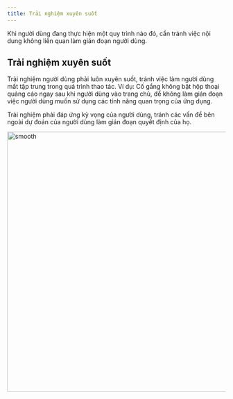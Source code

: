```yaml
---
title: Trải nghiệm xuyên suốt
---
```


Khi người dùng đang thực hiện một quy trình nào đó, cần tránh việc nội dung không liên quan làm gián đoạn người dùng.

## Trải nghiệm xuyên suốt

Trải nghiệm người dùng phải luôn xuyên suốt, tránh việc làm người dùng mất tập trung trong quá trình thao tác.
Ví dụ: Cố gắng không bật hộp thoại quảng cáo ngay sau khi người dùng vào trang chủ, để không làm gián đoạn việc người dùng muốn sử dụng các tính năng quan trọng của ứng dụng.

Trải nghiệm phải đáp ứng kỳ vọng của người dùng, tránh các vấn đề bên ngoài dự đoán của người dùng làm gián đoạn quyết định của họ.

<img class="img-basic" src="https://salt.tikicdn.com/ts/social/cf/e9/44/a076a65a9a463af4c23ca10e6cac117a.png" alt="smooth" height="600px" />

<br />
